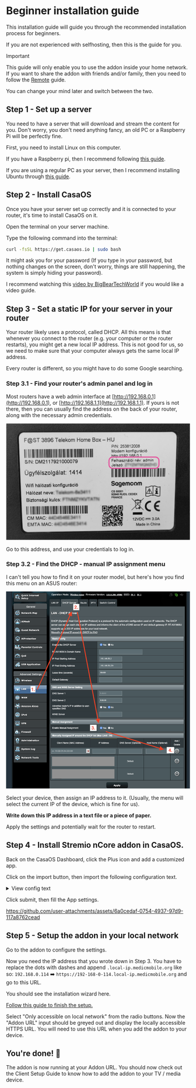 # Beginner installation guide

This installation guide will guide you through the recommended installation process for beginners.

If you are not experienced with selfhosting, then this is the guide for you.

> [!IMPORTANT]
>
> This guide will only enable you to use the addon inside your home network.
> If you want to share the addon with friends and/or family, then you need to follow the [Remote](./remote-with-domain.md) guide.
>
> You can change your mind later and switch between the two.

## Step 1 - Set up a server

You need to have a server that will download and stream the content for you. Don't worry, you don't need anything fancy, an old PC or a Raspberry Pi will be perfectly fine.

First, you need to install Linux on this computer.

If you have a Raspberry pi, then I recommend following [this guide](https://www.raspberrypi.com/documentation/computers/getting-started.html).

If you are using a regular PC as your server, then I recommend installing Ubuntu through [this guide](https://ubuntu.com/tutorials/install-ubuntu-desktop).

## Step 2 - Install CasaOS

Once you have your server set up correctly and it is connected to your router, it's time to install CasaOS on it.

Open the terminal on your server machine.

Type the following command into the terminal:

```sh
curl -fsSL https://get.casaos.io | sudo bash
```

It might ask you for your password (If you type in your password, but nothing changes on the screen, don't worry, things are still happening, the system is simply hiding your password).

I recommend watching this [video by BigBearTechWorld](https://youtu.be/aNjMFI3e-14?si=ZbRi1jnYueBdAePU&t=188) if you would like a video guide.

## Step 3 - Set a static IP for your server in your router

Your router likely uses a protocol, called DHCP. All this means is that whenever you connect to the router (e.g. your computer or the router restarts), you might get a new local IP address. This is not good for us, so we need to make sure that your computer always gets the same local IP address.

Every router is different, so you might have to do some Google searching.

### Step 3.1 - Find your router's admin panel and log in

Most routers have a web admin interface at [http://192.168.0.1](http://192.168.0.1), or [http://192.168.1.1](http://192.168.1.1). If yours is not there, then you can usually find the address on the back of your router, along with the necessary admin credentials.

![Telekom Kaon back panel with admin panel address and credentials](./assets/telekom-kaon-admin-creds.png)

Go to this address, and use your credentials to log in.

### Step 3.2 - Find the DHCP - manual IP assignment menu

I can't tell you how to find it on your router model, but here's how you find this menu on an ASUS router:

![Go to LAN page. DHCP Server menu. Then enable manual assignment. Then go to the "Add" button which looks like a plus sign.](./assets/asus-manual-ip-menu.png)

Select your device, then assign an IP address to it. (Usually, the menu will select the current IP of the device, which is fine for us).

**Write down this IP address in a text file or a piece of paper.**

Apply the settings and potentially wait for the router to restart.

## Step 4 - Install Stremio nCore addon in CasaOS.

Back on the CasaOS Dashboard, click the Plus icon and add a customized app.

Click on the import button, then import the following configuration text.

<details>
<summary>View config text</summary>

```yml
name: stremio-ncore-addon
services:
  stremio-ncore-addon:
    environment:
      - NCORE_USERNAME=
      - NCORE_PASSWORD=
      - HTTPS_PORT=443
    image: detarkende/stremio-ncore-addon:0.6.0
    ports:
      - target: 443 # Make sure that these match the `HTTPS_PORT` env var
        published: '443' # Make sure that these match the `HTTPS_PORT` env var
        protocol: tcp
    restart: unless-stopped
    volumes:
      - type: bind
        source: /DATA/AppData/stremio-ncore-addon
        target: /addon
x-casaos:
  icon: https://github.com/detarkende/stremio-ncore-addon/blob/master/client/public/stremio-ncore-addon-logo-rounded.png?raw=true
  scheme: https
  title:
    custom: Stremio nCore addon
```

</details>

Click submit, then fill the App settings.

https://github.com/user-attachments/assets/6a0cedaf-0754-4937-97d9-117a8762cead

## Step 5 - Setup the addon in your local network

Go to the addon to configure the settings.

Now you need the IP address that you wrote down in Step 3. You have to replace the dots with dashes and append `.local-ip.medicmobile.org` like so: `192.168.0.114` ➡️ `https://192-168-0-114.local-ip.medicmobile.org` and go to this URL.

You should see the installation wizard here.

[Follow this guide to finish the setup.](../addon-settings/addon-settings.md)

Select "Only accessible on local network" from the radio buttons. Now the "Addon URL" input should be greyed out and display the locally accessible HTTPS URL. You will need to use this URL when you add the addon to your device.

## You're done! 🎉

The addon is now running at your Addon URL. You should now check out the Client Setup Guide to know how to add the addon to your TV / media device.
